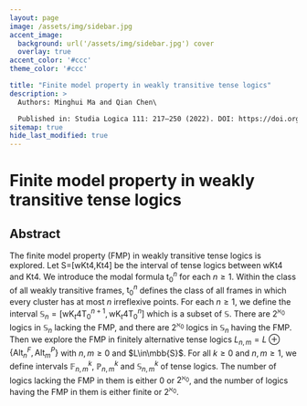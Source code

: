 ```yaml
---
layout: page
image: /assets/img/sidebar.jpg
accent_image:
  background: url('/assets/img/sidebar.jpg') cover
  overlay: true
accent_color: '#ccc'
theme_color: '#ccc'

title: "Finite model property in weakly transitive tense logics"
description: >
  Authors: Minghui Ma and Qian Chen\

  Published in: Studia Logica 111: 217–250 (2022). DOI: https://doi.org/10.1007/s11225-022-10027-0
sitemap: true
hide_last_modified: true
---
```


# Finite model property in weakly transitive tense logics

## Abstract

The finite model property (FMP) in weakly transitive tense logics is explored. Let S=[wKt4,Kt4] be the interval of tense logics between wKt4 and Kt4. We introduce the modal formula $\mathrm{t}_0^n$ for each $n\geq 1$. Within the class of all weakly transitive frames, $\mathrm{t}_0^n$ defines the class of all frames in which every cluster has at most $n$ irreflexive points. For each $n\geq 1$, we define the interval $\mathbb{S}_n=[\mathsf{wK}_t\mathsf{4T}_0^{n+1}, \mathsf{wK}_t\mathsf{4T}_0^{n}]$ which is a subset of $\mathbb{S}$. There are $2^{\aleph_0}$ logics in $\mathbb{S}_n$ lacking the FMP, and there are $2^{\aleph_0}$ logics in $\mathbb{S}_n$ having the FMP. Then we explore the FMP in finitely alternative tense logics $L_{n,m}=L\oplus \{\mathrm{Alt}_n^F, \mathrm{Alt}_m^P\}$ with $n,m\geq 0$ and $L\in\mbb{S}$. For all $k\geq 0$ and $n,m\geq 1$, we define intervals $\mathbb{F}^k_{n,m}$, $\mathbb{P}^k_{n,m}$ and $\mathbb{S}^k_{n,m}$ of tense logics. The number of logics lacking the FMP in them is either $0$ or $2^{\aleph_0}$, and the number of logics having the FMP in them is either finite or $2^{\aleph_0}$.

